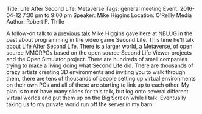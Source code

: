 Title: Life After Second Life: Metaverse
Tags: general meeting
Event: 2016-04-12 7:30 pm to 9:00 pm
Speaker: Mike Higgins
Location: O'Reilly Media
Author: Robert P. Thille


A follow-on talk to a <a href="http://nblug.org/node/155/">previous
talk</a> Mike Higgins gave here at NBLUG in the past about programming
in the video game Second Life.  This time he'll talk about Life After
Second Life.  There is a larger world, a Metaverse, of open source
MMORPGs based on the open source Second Life Viewer projects and the
Open Simulator project.  There are hundreds of small companies trying
to make a living doing what Second Life did.  There are thousands of
crazy artists creating 3D environments and inviting you to walk
through them, there are tens of thousands of people setting up virtual
environments on their own PCs and all of these are starting to link up
to each other.  My plan is to not have many slides for this talk, but
log onto several different virtual worlds and put them up on the Big
Screen while I talk.  Eventually taking us to my private world run off
the server in my barn.
